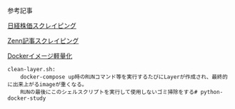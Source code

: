 参考記事

[日経株価スクレイピング](https://qiita.com/tt20210824/items/190fa85632b85621670f)

[Zenn記事スクレイピング](https://qiita.com/mormas/items/d7802ac61fc96b303506)

[Dockerイメージ軽量化](https://qiita.com/tt20210824/items/190fa85632b85621670f)
    
    clean-layer.sh:
        docker-compose up時のRUNコマンド等を実行するたびにLayerが作成され、最終的に出来上がるimageが重くなる。
        RUNの最後にこのシェルスクリプトを実行して使用しないゴミ掃除をする# python-docker-study